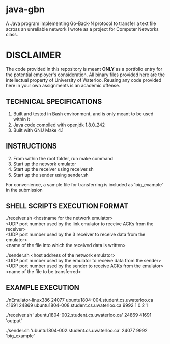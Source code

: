 # java-gbn
A Java program implementing Go-Back-N protocol to transfer a text file across an unreliable network I wrote as a project for Computer Networks class.

# DISCLAIMER
The code provided in this repository is meant **ONLY** as a portfolio entry for the potential employer's consideration. All binary files provided here are the intellectual property of University of Waterloo. Reusing any code provided here in your own assignments is an academic offense.

## TECHNICAL SPECIFICATIONS
1. Built and tested in Bash environment, and is only meant to be used within it
1. Java code compiled with openjdk 1.8.0_242
1. Built with GNU Make 4.1

## INSTRUCTIONS
2. From within the root folder, run make command
2. Start up the network emulator
2. Start up the receiver using receiver.sh
2. Start up the sender using sender.sh

For convenience, a sample file for transferring is included as 'big_example' in the submission

## SHELL SCRIPTS EXECUTION FORMAT
./receiver.sh \<hostname for the network emulator\>  
              \<UDP port number used by the link emulator to receive ACKs from the receiver\>  
              \<UDP port number used by the 3 receiver to receive data from the emulator\>  
              \<name of the file into which the received data is written\>

./sender.sh \<host address of the network emulator\>  
            \<UDP port number used by the emulator to receive data from the sender\>  
            \<UDP port number used by the sender to receive ACKs from the emulator\>  
            \<name of the file to be transferred\>  

## EXAMPLE EXECUTION
./nEmulator-linux386 24077 ubuntu1804-004.student.cs.uwaterloo.ca 41691 24869 ubuntu1804-008.student.cs.uwaterloo.ca 9992 1 0.2 1

./receiver.sh 'ubuntu1804-002.student.cs.uwaterloo.ca' 24869 41691 'output'

./sender.sh 'ubuntu1804-002.student.cs.uwaterloo.ca' 24077 9992 'big_example'
